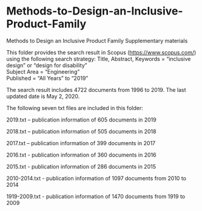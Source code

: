 # Methods-to-Design-an-Inclusive-Product-Family
Methods to Design an Inclusive Product Family 
Supplementary materials  

This folder provides the search result in Scopus (https://www.scopus.com/) using the following search strategy: 
Title, Abstract, Keywords = “inclusive design” or “design for disability”  
Subject Area = “Engineering”  
Published = “All Years” to “2019” 

The search result includes 4722 documents from 1996 to 2019. 
The last updated date is May 2, 2020.  

The following seven txt files are included in this folder: 

2019.txt – publication information of 605 documents in 2019 

2018.txt – publication information of 505 documents in 2018 

2017.txt – publication information of 399 documents in 2017 

2016.txt - publication information of 360 documents in 2016 

2015.txt - publication information of 286 documents in 2015 

2010-2014.txt - publication information of 1097 documents from 2010 to 2014 

1919-2009.txt - publication information of 1470 documents from 1919 to 2009
